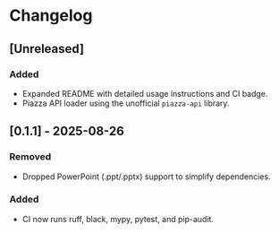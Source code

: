 # Changelog

## [Unreleased]
### Added
- Expanded README with detailed usage instructions and CI badge.
- Piazza API loader using the unofficial `piazza-api` library.

## [0.1.1] - 2025-08-26
### Removed
- Dropped PowerPoint (.ppt/.pptx) support to simplify dependencies.

### Added
- CI now runs ruff, black, mypy, pytest, and pip-audit.


